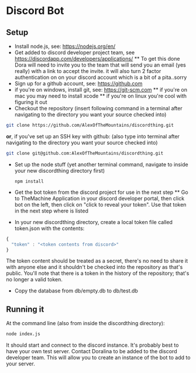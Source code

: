 # Discord Bot
## Setup
* Install node.js, see: https://nodejs.org/en/
* Get added to discord developer project team, see https://discordapp.com/developers/applications/
** To get this done Dora will need to invite you to the team that will send you an email (yes really) with a link to accept the invite. it will also turn 2 factor authentication on on your discord account which is a bit of a pita..sorry
* Sign up for a github account, see: https://github.com
* if you're on windows, install git, see: https://git-scm.com
** if you're on mac you may need to install xcode
** if you're on linux you're cool with figuring it out
* Checkout the repository (insert following command in a terminal after navigating to the directory you want your source checked into)

```sh
git clone https://github.com/AlexOfTheMountains/discordthing.git
```

**or**, if you've set up an SSH key with github: (also type into terminal after navigating to the directory you want your source checked into)

```sh
git clone git@github.com:AlexOfTheMountains/discordthing.git
```

* Set up the node stuff (yet another terminal command, navigate to inside your new discordthing directory first)

  `npm install`

* Get the bot token from the discord project for use in the next step
** Go to TheMachine Application in your discord developer portal, then click bot on the left, then click on "click to reveal your token". Use that token in the next step where <token contents from discord> is listed
* In your new discordthing directory, create a local token file called token.json with the contents:

 ```javascript
 {
   "token" : "<token contents from discord>"
 }
 ```
 The token content should be treated as a secret, there's no need to share it with anyone else and it shouldn't be checked into the repository as that's public.  You'll note that there is a token in the history of the repository; that's no longer a valid token.
* Copy the database from db/empty.db to db/test.db

## Running it
At the command line (also from inside the discordthing directory):

```sh
node index.js
```

It should start and connect to the discord instance.  It's probably best to have your own test server.  Contact Doralina to be added to the discord developer team.  This will allow you to create an instance of the bot to add to your server.
